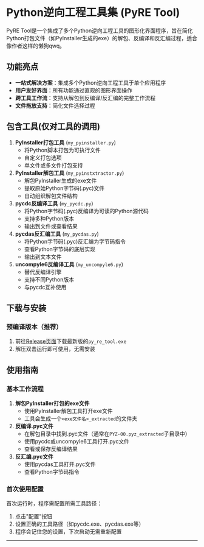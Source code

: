 # Python逆向工程工具集 (PyRE Tool)

PyRE Tool是一个集成了多个Python逆向工程工具的图形化界面程序，旨在简化Python打包文件（如PyInstaller生成的exe）的解包、反编译和反汇编过程，适合像作者这样的懒狗qwq。

## 功能亮点

- **一站式解决方案**：集成多个Python逆向工程工具于单个应用程序
- **用户友好界面**：所有功能通过直观的图形界面操作
- **跨工具工作流**：支持从解包到反编译/反汇编的完整工作流程
- **文件拖放支持**：简化文件选择过程

## 包含工具(仅对工具的调用)

1. **PyInstaller打包工具** (`my_pyinstaller.py`)
   - 将Python脚本打包为可执行文件
   - 自定义打包选项
   - 单文件或多文件打包支持
2. **PyInstaller解包工具** (`my_pyinstxtractor.py`)
   - 解包PyInstaller生成的exe文件
   - 提取原始Python字节码(.pyc)文件
   - 自动组织解包文件结构
3. **pycdc反编译工具** (`my_pycdc.py`)
   - 将Python字节码(.pyc)反编译为可读的Python源代码
   - 支持多种Python版本
   - 输出到文件或查看结果
4. **pycdas反汇编工具** (`my_pycdas.py`)
   - 将Python字节码(.pyc)反汇编为字节码指令
   - 查看Python字节码的底层实现
   - 输出到文本文件
5. **uncompyle6反编译工具** (`my_uncompyle6.py`)
   - 替代反编译引擎
   - 支持不同Python版本
   - 与pycdc互补使用

## 下载与安装

### 预编译版本（推荐）

1. 前往[Release页面](https://github.com/X1uSi/py_re_tools/releases)下载最新版的`py_re_tool.exe`
2. 解压双击运行即可使用，无需安装

## 使用指南

### 基本工作流程

1. **解包PyInstaller打包的exe文件**
   - 使用PyInstaller解包工具打开exe文件
   - 工具会生成一个`<exe文件名>_extracted`的文件夹
2. **反编译.pyc文件**
   - 在解包目录中找到.pyc文件（通常在`PYZ-00.pyz_extracted`子目录中）
   - 使用pycdc或uncompyle6工具打开.pyc文件
   - 查看或保存反编译结果
3. **反汇编.pyc文件**
   - 使用pycdas工具打开.pyc文件
   - 查看Python字节码指令

### 首次使用配置

首次运行时，程序需配置所需工具路径：

1. 点击"配置"按钮
2. 设置正确的工具路径（如pycdc.exe、pycdas.exe等）
3. 程序会记住您的设置，下次启动无需重新配置

------

